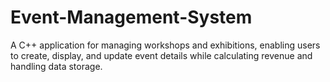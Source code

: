 # Event-Management-System
A C++ application for managing workshops and exhibitions, enabling users to create, display, and update event details while calculating revenue and handling data storage.
